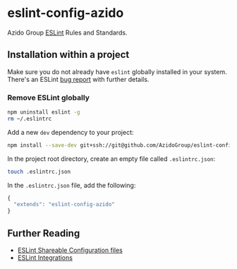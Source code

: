 # eslint-config-azido

Azido Group [ESLint](http://eslint.org/) Rules and Standards.

## Installation within a project

Make sure you do not already have `eslint` globally installed in your system. There's an ESLint [bug report](https://github.com/eslint/eslint/issues/1877) with further details.

### Remove ESLint globally

```bash
npm uninstall eslint -g
rm ~/.eslintrc
```

Add a new `dev` dependency to your project:

```bash
npm install --save-dev git+ssh://git@github.com/AzidoGroup/eslint-config-azido.git
```

In the project root directory, create an empty file called `.eslintrc.json`:

```bash
touch .eslintrc.json
```

In the `.eslintrc.json` file, add the following:

```javascript
{
  "extends": "eslint-config-azido"
}
```

## Further Reading

* [ESLint Shareable Configuration files](http://eslint.org/docs/developer-guide/shareable-configs)
* [ESLint Integrations](http://eslint.org/docs/user-guide/integrations)
